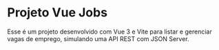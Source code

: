 # Projeto Vue Jobs

Esse é um projeto desenvolvido com Vue 3 e Vite para listar e gerenciar vagas de emprego, simulando uma API REST com JSON Server.
